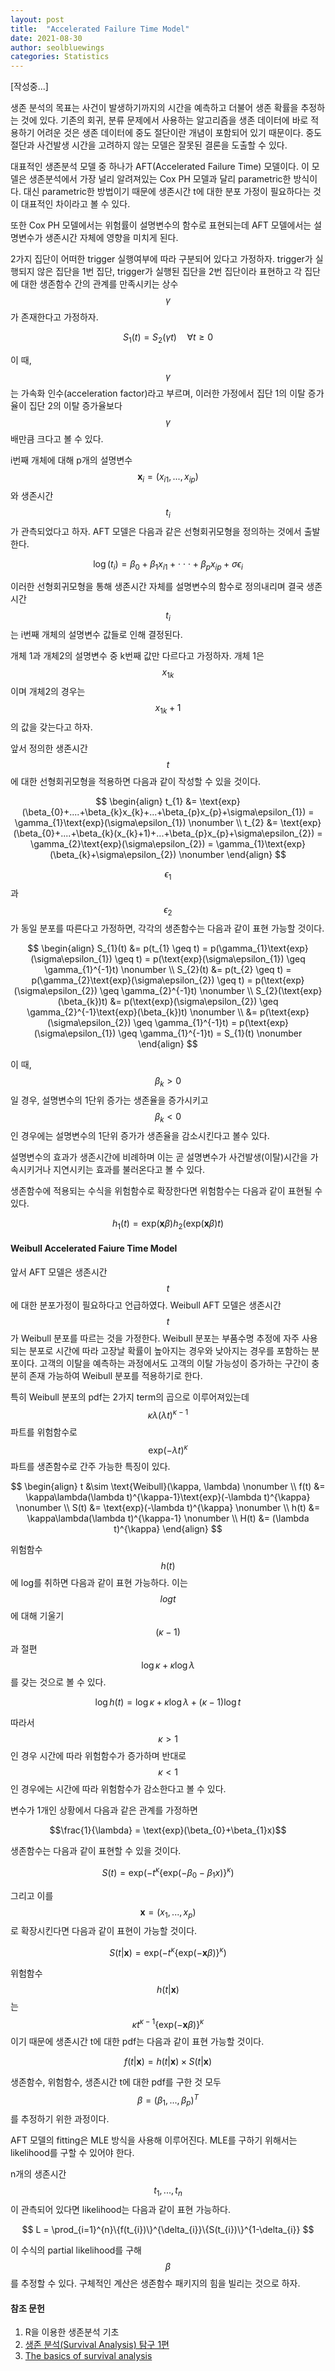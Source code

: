 ```yaml
---
layout: post
title:  "Accelerated Failure Time Model"
date: 2021-08-30
author: seolbluewings
categories: Statistics
---
```


[작성중...]

생존 분석의 목표는 사건이 발생하기까지의 시간을 예측하고 더불어 생존 확률을 추정하는 것에 있다. 기존의 회귀, 분류 문제에서 사용하는 알고리즘을 생존 데이터에 바로 적용하기 어려운 것은 생존 데이터에 중도 절단이란 개념이 포함되어 있기 때문이다. 중도절단과 사건발생 시간을 고려하지 않는 모델은 잘못된 결론을 도출할 수 있다.

대표적인 생존분석 모델 중 하나가 AFT(Accelerated Failure Time) 모델이다. 이 모델은 생존분석에서 가장 널리 알려져있는 Cox PH 모델과 달리 parametric한 방식이다. 대신 parametric한 방법이기 때문에 생존시간 t에 대한 분포 가정이 필요하다는 것이 대표적인 차이라고 볼 수 있다.

또한 Cox PH 모델에서는 위험률이 설명변수의 함수로 표현되는데 AFT 모델에서는 설명변수가 생존시간 자체에 영향을 미치게 된다.

2가지 집단이 어떠한 trigger 실행여부에 따라 구분되어 있다고 가정하자. trigger가 실행되지 않은 집단을 1번 집단, trigger가 실행된 집단을 2번 집단이라 표현하고 각 집단에 대한 생존함수 간의 관계를 만족시키는 상수 $$\gamma$$ 가 존재한다고 가정하자.

$$ S_{1}(t) = S_{2}(\gamma t) \quad \forall t \geq 0 $$

이 때, $$\gamma$$는 가속화 인수(acceleration factor)라고 부르며, 이러한 가정에서 집단 1의 이탈 증가율이 집단 2의 이탈 증가율보다 $$\gamma$$배만큼 크다고 볼 수 있다.

i번째 개체에 대해 p개의 설명변수 $$\mathbf{x}_{i} = (x_{i1},...,x_{ip})$$와 생존시간 $$t_{i}$$가 관측되었다고 하자. AFT 모델은 다음과 같은 선형회귀모형을 정의하는 것에서 출발한다.

$$\log(t_{i}) = \beta_{0}+\beta_{1}x_{i1}+\cdot\cdot\cdot+\beta_{p}x_{ip}+\sigma\epsilon_{i} $$

이러한 선형회귀모형을 통해 생존시간 자체를 설명변수의 함수로 정의내리며 결국 생존시간 $$t_{i}$$는 i번째 개체의 설명변수 값들로 인해 결정된다.

개체 1과 개체2의 설명변수 중 k번째 값만 다르다고 가정하자. 개체 1은 $$x_{1k}$$ 이며 개체2의 경우는 $$x_{1k}+1$$의 값을 갖는다고 하자.

앞서 정의한 생존시간 $$t$$에 대한 선형회귀모형을 적용하면 다음과 같이 작성할 수 있을 것이다.

$$
\begin{align}
t_{1} &= \text{exp}(\beta_{0}+....+\beta_{k}x_{k}+...+\beta_{p}x_{p}+\sigma\epsilon_{1}) = \gamma_{1}\text{exp}(\sigma\epsilon_{1}) \nonumber \\
t_{2} &= \text{exp}(\beta_{0}+....+\beta_{k}(x_{k}+1)+...+\beta_{p}x_{p}+\sigma\epsilon_{2}) = \gamma_{2}\text{exp}(\sigma\epsilon_{2}) = \gamma_{1}\text{exp}(\beta_{k}+\sigma\epsilon_{2}) \nonumber
\end{align}
$$

$$\epsilon_{1}$$ 과 $$\epsilon_{2}$$ 가 동일 분포를 따른다고 가정하면, 각각의 생존함수는 다음과 같이 표현 가능할 것이다.

$$
\begin{align}
S_{1}(t) &= p(t_{1} \geq t) = p(\gamma_{1}\text{exp}(\sigma\epsilon_{1}) \geq t) = p(\text{exp}(\sigma\epsilon_{1}) \geq \gamma_{1}^{-1}t) \nonumber \\
S_{2}(t) &= p(t_{2} \geq t) = p(\gamma_{2}\text{exp}(\sigma\epsilon_{2}) \geq t) = p(\text{exp}(\sigma\epsilon_{2}) \geq \gamma_{2}^{-1}t) \nonumber \\
S_{2}(\text{exp}(\beta_{k})t) &= p(\text{exp}(\sigma\epsilon_{2}) \geq \gamma_{2}^{-1}\text{exp}(\beta_{k})t) \nonumber \\
&= p(\text{exp}(\sigma\epsilon_{2}) \geq \gamma_{1}^{-1}t) = p(\text{exp}(\sigma\epsilon_{1}) \geq \gamma_{1}^{-1}t) = S_{1}(t) \nonumber
\end{align}
$$

이 때, $$\beta_{k} > 0$$ 일 경우, 설명변수의 1단위 증가는 생존율을 증가시키고 $$\beta_{k} < 0$$ 인 경우에는 설명변수의 1단위 증가가 생존율을 감소시킨다고 볼수 있다.

설명변수의 효과가 생존시간에 비례하며 이는 곧 설명변수가 사건발생(이탈)시간을 가속시키거나 지연시키는 효과를 불러온다고 볼 수 있다.

생존함수에 적용되는 수식을 위험함수로 확장한다면 위험함수는 다음과 같이 표현될 수 있다.

$$ h_{1}(t) = \text{exp}\left(\mathbf{x}\beta\right)h_{2}\left(\text{exp}(\mathbf{x}\beta) t\right) $$

#### Weibull Accelerated Faiure Time Model

앞서 AFT 모델은 생존시간 $$t$$에 대한 분포가정이 필요하다고 언급하였다. Weibull AFT 모델은 생존시간 $$t$$가 Weibull 분포를 따르는 것을 가정한다. Weibull 분포는 부품수명 추정에 자주 사용되는 분포로 시간에 따라 고장날 확률이 높아지는 경우와 낮아지는 경우를 포함하는 분포이다. 고객의 이탈을 예측하는 과정에서도 고객의 이탈 가능성이 증가하는 구간이 충분히 존재 가능하여 Weibull 분포를 적용하기로 한다.

특히 Weibull 분포의 pdf는 2가지 term의 곱으로 이루어져있는데 $$\kappa\lambda(\lambda t)^{\kappa-1}$$ 파트를 위험함수로 $$\text{exp}(-\lambda t)^{\kappa}$$ 파트를 생존함수로 간주 가능한 특징이 있다.

$$
\begin{align}
t &\sim \text{Weibull}(\kappa, \lambda) \nonumber \\
f(t) &= \kappa\lambda(\lambda t)^{\kappa-1}\text{exp}(-\lambda t)^{\kappa} \nonumber \\
S(t) &= \text{exp}(-\lambda t)^{\kappa} \nonumber \\
h(t) &= \kappa\lambda(\lambda t)^{\kappa-1} \nonumber \\
H(t) &= (\lambda t)^{\kappa}
\end{align}
$$

위험함수 $$h(t)$$에 log를 취하면 다음과 같이 표현 가능하다. 이는 $$log{t}$$ 에 대해 기울기 $$(\kappa-1)$$과 절편 $$\log{\kappa} + \kappa\log{\lambda}$$ 를 갖는 것으로 볼 수 있다.

$$\log{h(t)} = \log{\kappa} + \kappa\log{\lambda} + (\kappa-1)\log{t}$$

따라서 $$\kappa > 1$$인 경우 시간에 따라 위험함수가 증가하며 반대로 $$\kappa < 1$$인 경우에는 시간에 따라 위험함수가 감소한다고 볼 수 있다.

변수가 1개인 상황에서 다음과 같은 관계를 가정하면

$$\frac{1}{\lambda} = \text{exp}(\beta_{0}+\beta_{1}x)$$

생존함수는 다음과 같이 표현할 수 있을 것이다.

$$ S(t) = \text{exp}\left(-t^{\kappa}\{\text{exp}(-\beta_{0}-\beta_{1}x)\}^{\kappa} \right) $$

그리고 이를 $$\mathbf{x} = (x_{1},...,x_{p})$$ 로 확장시킨다면 다음과 같이 표현이 가능할 것이다.

$$ S(t\vert\mathbf{x}) = \text{exp}\left(-t^{\kappa}\{\text{exp}(-\mathbf{x}\beta)\}^{\kappa}\right) $$

위험함수 $$h(t\vert\mathbf{x})$$ 는 $$ \kappa t^{\kappa-1}\{\text{exp}(-\mathbf{x}\beta)\}^{\kappa} $$ 이기 때문에 생존시간 t에 대한 pdf는 다음과 같이 표현 가능할 것이다.

$$ f(t\vert\mathbf{x}) = h(t\vert\mathbf{x}) \times S(t\vert\mathbf{x}) $$

생존함수, 위험함수, 생존시간 t에 대한 pdf를 구한 것 모두 $$\beta=(\beta_{1},...,\beta_{p})^{T}$$를 추정하기 위한 과정이다.

AFT 모델의 fitting은 MLE 방식을 사용해 이루어진다. MLE를 구하기 위해서는 likelihood를 구할 수 있어야 한다.

n개의 생존시간 $$t_{1},...,t_{n}$$ 이 관측되어 있다면 likelihood는 다음과 같이 표현 가능하다.

$$ L = \prod_{i=1}^{n}\{f(t_{i})\}^{\delta_{i}}\{S(t_{i})\}^{1-\delta_{i}} $$

이 수식의 partial likelihood를 구해 $$\beta$$를 추정할 수 있다. 구체적인 계산은 생존함수 패키지의 힘을 빌리는 것으로 하자.

#### 참조 문헌
1. R을 이용한 생존분석 기초
2. [생존 분석(Survival Analysis) 탐구 1편](https://velog.io/@jeromecheon/%EC%83%9D%EC%A1%B4-%EB%B6%84%EC%84%9D-Survival-Analysis-%ED%83%90%EA%B5%AC-1%ED%8E%B8)
3. [The basics of survival analysis](https://sakai.unc.edu/access/content/group/2842013b-58f5-4453-aa8d-3e01bacbfc3d/public/Ecol562_Spring2012/docs/lectures/lecture27.htm)

